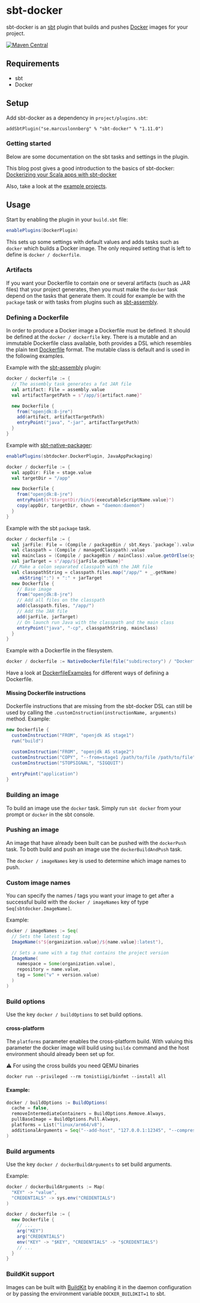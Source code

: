 sbt-docker
==========

sbt-docker is an [sbt][sbt] plugin that builds and pushes [Docker][docker] images for your project.

[![Maven Central](https://maven-badges.herokuapp.com/maven-central/se.marcuslonnberg/sbt-docker/badge.svg)](https://maven-badges.herokuapp.com/maven-central/se.marcuslonnberg/sbt-docker)

Requirements
------------

* sbt
* Docker

Setup
-----

Add sbt-docker as a dependency in `project/plugins.sbt`:

```text
addSbtPlugin("se.marcuslonnberg" % "sbt-docker" % "1.11.0")
```

### Getting started

Below are some documentation on the sbt tasks and settings in the plugin.

This blog post gives a good introduction to the basics of sbt-docker: [Dockerizing your Scala apps with sbt-docker][dockerizing-scala-apps]

Also, take a look at the [example projects](examples).

Usage
-----

Start by enabling the plugin in your `build.sbt` file:
```scala
enablePlugins(DockerPlugin)
```

This sets up some settings with default values and adds tasks such as `docker` which builds a Docker image.
The only required setting that is left to define is `docker / dockerfile`.

### Artifacts

If you want your Dockerfile to contain one or several artifacts (such as JAR files) that your
project generates, then you must make the `docker` task depend on the tasks that generate them.
It could for example be with the `package` task or with tasks from plugins such as
[sbt-assembly][sbt-assembly].

### Defining a Dockerfile

In order to produce a Docker image a Dockerfile must be defined.
It should be defined at the `docker / dockerfile` key.
There is a mutable and an immutable Dockerfile class available, both provides a DSL which resembles
the plain text [Dockerfile] format.
The mutable class is default and is used in the following examples.

Example with the [sbt-assembly][sbt-assembly] plugin:
```scala
docker / dockerfile := {
  // The assembly task generates a fat JAR file
  val artifact: File = assembly.value
  val artifactTargetPath = s"/app/${artifact.name}"

  new Dockerfile {
    from("openjdk:8-jre")
    add(artifact, artifactTargetPath)
    entryPoint("java", "-jar", artifactTargetPath)
  }
}
```

Example with [sbt-native-packager][sbt-native-packager]:
```scala
enablePlugins(sbtdocker.DockerPlugin, JavaAppPackaging)

docker / dockerfile := {
  val appDir: File = stage.value
  val targetDir = "/app"

  new Dockerfile {
    from("openjdk:8-jre")
    entryPoint(s"$targetDir/bin/${executableScriptName.value}")
    copy(appDir, targetDir, chown = "daemon:daemon")
  }
}
```

Example with the sbt `package` task.
```scala
docker / dockerfile := {
  val jarFile: File = (Compile / packageBin / sbt.Keys.`package`).value
  val classpath = (Compile / managedClasspath).value
  val mainclass = (Compile / packageBin / mainClass).value.getOrElse(sys.error("Expected exactly one main class"))
  val jarTarget = s"/app/${jarFile.getName}"
  // Make a colon separated classpath with the JAR file
  val classpathString = classpath.files.map("/app/" + _.getName)
    .mkString(":") + ":" + jarTarget
  new Dockerfile {
    // Base image
    from("openjdk:8-jre")
    // Add all files on the classpath
    add(classpath.files, "/app/")
    // Add the JAR file
    add(jarFile, jarTarget)
    // On launch run Java with the classpath and the main class
    entryPoint("java", "-cp", classpathString, mainclass)
  }
}
```

Example with a Dockerfile in the filesystem.
```scala
docker / dockerfile := NativeDockerfile(file("subdirectory") / "Dockerfile")
```

Have a look at [DockerfileExamples](examples/DockerfileExamples.scala) for different ways of defining a Dockerfile.

#### Missing Dockerfile instructions

Dockerfile instructions that are missing from the sbt-docker DSL can still be used by calling the `.customInstruction(instructionName, arguments)` method.
Example:
```scala
new Dockerfile {
  customInstruction("FROM", "openjdk AS stage1")
  run("build")

  customInstruction("FROM", "openjdk AS stage2")
  customInstruction("COPY", "--from=stage1 /path/to/file /path/to/file")
  customInstruction("STOPSIGNAL", "SIGQUIT")
  
  entryPoint("application")
}
```

### Building an image

To build an image use the `docker` task.
Simply run `sbt docker` from your prompt or `docker` in the sbt console.

### Pushing an image

An image that have already been built can be pushed with the `dockerPush` task.
To both build and push an image use the `dockerBuildAndPush` task.

The `docker / imageNames` key is used to determine which image names to push.

### Custom image names

You can specify the names / tags you want your image to get after a successful build with the `docker / imageNames` key of type `Seq[sbtdocker.ImageName]`.

Example:
```scala
docker / imageNames := Seq(
  // Sets the latest tag
  ImageName(s"${organization.value}/${name.value}:latest"),

  // Sets a name with a tag that contains the project version
  ImageName(
    namespace = Some(organization.value),
    repository = name.value,
    tag = Some("v" + version.value)
  )
)
```

### Build options

Use the key `docker / buildOptions` to set build options.

#### cross-platform
The `platforms` parameter enables the cross-platform build.
With valuing this parameter the docker image will build using `buildx` command and the host environment should already been set up for.

⚠️ For using the cross builds you need QEMU binaries
```shell
docker run --privileged --rm tonistiigi/binfmt --install all
```

#### Example:
```scala
docker / buildOptions := BuildOptions(
  cache = false,
  removeIntermediateContainers = BuildOptions.Remove.Always,
  pullBaseImage = BuildOptions.Pull.Always,
  platforms = List("linux/arm64/v8"),
  additionalArguments = Seq("--add-host", "127.0.0.1:12345", "--compress")
)
```

### Build arguments

Use the key `docker / dockerBuildArguments` to set build arguments.

Example:
```scala
docker / dockerBuildArguments := Map(
  "KEY" -> "value",
  "CREDENTIALS" -> sys.env("CREDENTIALS")
)

docker / dockerfile := {
  new Dockerfile {
    // ...
    arg("KEY")
    arg("CREDENTIALS")
    env("KEY" -> "$KEY", "CREDENTIALS" -> "$CREDENTIALS")
    // ...
  }
}
```

### BuildKit support

Images can be built with [BuildKit](https://docs.docker.com/develop/develop-images/build_enhancements/) by enabling it in the daemon configuration or by passing the environment variable `DOCKER_BUILDKIT=1` to sbt.

[docker]: https://www.docker.com/
[dockerfile]: https://docs.docker.com/engine/reference/builder/
[dockerizing-scala-apps]: https://velvia.github.io/Docker-Scala-Sbt/
[sbt]: http://www.scala-sbt.org/
[sbt-assembly]: https://github.com/sbt/sbt-assembly
[sbt-native-packager]: https://github.com/sbt/sbt-native-packager
